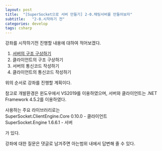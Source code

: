 ```yaml
---
layout: post
title:  "[SuperSocket으로 서버 만들기] 2-0.채팅서버를 만들어보자"
subtitle:   "2-0.시작하기 전"
categories: develop
tags: csharp
---
```


강좌를 시작하기전 진행할 내용에 대하여 적어보겠다.

1. [서버의 구조 구상하기](https://hot-key.github.io/develop/2019/09/24/dev-csharp-supersocket2-1/)
2. 클라이언트의 구조 구상하기
3. 서버의 통신코드 작성하기
4. 클라이언트의 통신코드 작성하기

위의 순서로 강좌를 진행할 계획이다.

참고로 개발환경은 윈도우에서 VS2019를 이용하였으며,
서버와 클라이언트는 .NET Framework 4.5.2를 이용하였다.

사용하는 주요 라이브러리로는   
SuperSocket.ClientEngine.Core 0.10.0 - 클라이언트  
SuperSocket.Engine 1.6.6.1 - 서버  

가 있다.

강좌에 대한 질문은 댓글로 남겨주면 아는범위 내에서 답변해 줄 수 있다.